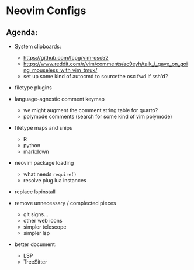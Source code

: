 # Neovim Configs


## Agenda:

- System clipboards:
    - <https://github.com/fcpg/vim-osc52>
    - <https://www.reddit.com/r/vim/comments/ac9eyh/talk_i_gave_on_going_mouseless_with_vim_tmux/>
    - set up some kind of autocmd to sourcethe osc fwd if ssh'd?

- filetype plugins

- language-agnostic comment keymap
    - we might augment the comment string table for quarto?
    - polymode comments (search for some kind of vim polymode)

- filetype maps and snips
    - R
    - python
    - markdown


- neovim package loading

    - what needs `require()`
    - resolve plug.lua instances


- replace lspinstall



- remove unnecessary / complected pieces

    - git signs...
    - other web icons
    - simpler telescope
    - simpler lsp


- better document:

    - LSP
    - TreeSitter

